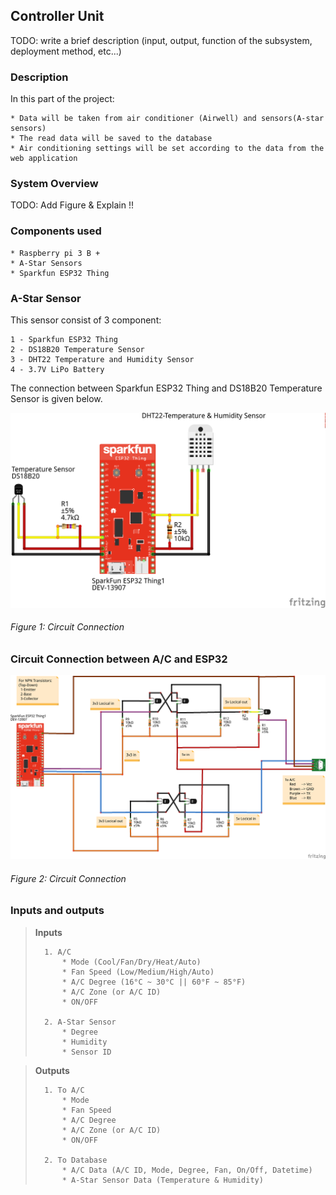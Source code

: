 ## Controller Unit
TODO: write a brief description (input, output, function of the subsystem, deployment method, etc...)

### Description
In this part of the project:

	* Data will be taken from air conditioner (Airwell) and sensors(A-star sensors)
	* The read data will be saved to the database
	* Air conditioning settings will be set according to the data from the web application
	
### System Overview
TODO: Add Figure & Explain !!

### Components used
	* Raspberry pi 3 B +
	* A-Star Sensors
	* Sparkfun ESP32 Thing
	
	
### A-Star Sensor
This sensor consist of 3 component:

	1 - Sparkfun ESP32 Thing
	2 - DS18B20 Temperature Sensor
	3 - DHT22 Temperature and Humidity Sensor
	4 - 3.7V LiPo Battery 

The connection between Sparkfun ESP32 Thing and DS18B20 Temperature Sensor is given below.

![alt text](Sensor_bb.png)
###### Figure 1: Circuit Connection

### Circuit Connection between A/C and ESP32
![alt text](ConnectionESP32AC_bb.png)
###### Figure 2: Circuit Connection 



### Inputs and outputs
>	**Inputs**
>
>		1. A/C
>			* Mode (Cool/Fan/Dry/Heat/Auto)
>			* Fan Speed (Low/Medium/High/Auto)
>			* A/C Degree (16°C ~ 30°C || 60°F ~ 85°F)
>			* A/C Zone (or A/C ID)
>			* ON/OFF
>
>		2. A-Star Sensor
>			* Degree
>			* Humidity
>			* Sensor ID

>	**Outputs**
>
>		1. To A/C
>			* Mode
>			* Fan Speed
>			* A/C Degree
>			* A/C Zone (or A/C ID)
>			* ON/OFF
>
>		2. To Database
>			* A/C Data (A/C ID, Mode, Degree, Fan, On/Off, Datetime)
>			* A-Star Sensor Data (Temperature & Humidity)
